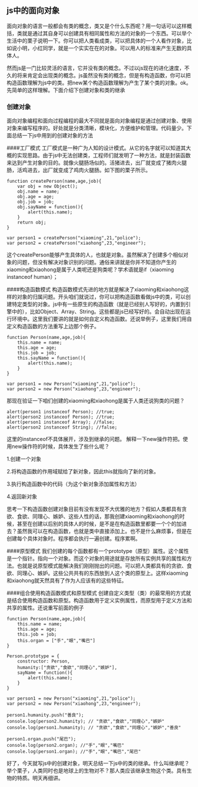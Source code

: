 ## js中的面向对象
面向对象的语言一般都会有类的概念，类又是个什么东西呢？用一句话可以这样概括，类就是通过其自身可以创建具有相同属性和方法的对象的一个东西。可以举个生活中的栗子说明一下。你可以把人类看成类，可以把具体的一个人看作对象，比如说小明，小红同学，就是一个实实在在的对象。可以用人的标准来产生无数的具体人。

然而js是一门比较灵活的语言，它并没有类的概念。不过以js现在的进化速度，不久的将来肯定会出现类的概念。js虽然没有类的概念，但是有构造函数，你可以把构造函数理解为js中的类。把new某个构造函数理解为产生了某个类的对象。ok。先简单的这样理解。下面介绍下创建对象和类的继承

### 创建对象
面向对象编程和面向过程编程的最大不同就是面向对象编程是通过创建对象、使用对象来编写程序的。好处就是分类清晰，模块化，方便维护和管理。代码量少。下面总结一下js中用到的创建对象的方法

####工厂模式
工厂模式是一种广为人知的设计模式。从它的名字就可以知道其大概的实现思路。由于js中无法创建类，工程师们就发明了一种方法，就是封装函数来达到产生对象的目的。就像火腿肠场似的。活猪进去，出厂就变成了猪肉火腿肠，活鸡进去，出厂就变成了鸡肉火腿肠。如下图的栗子所示。

```
function createPerson(name,age,job){
	var obj = new Object();
	obj.name = name;
	obj.age = age;
	obj.job = job;
	obj.sayName = function(){
		alert(this.name);
	}
	return obj;
}

var person1 = createPerson("xiaoming",21,"police");
var person2 = createPerson("xiaohong",23,"engineer");

```

这个createPerson能够产生具体的人，也就是对象。虽然解决了创建多个相似对象的问题，但没有解决对象识别的问题。通俗来讲就是你并不知道你产生的xiaoming和xiaohong是属于人类呢还是狗类呢？学术语就是if（xiaoming instanceof human）；

####构造函数模式
构造函数模式先进的地方就是解决了xiaoming和xiaohong这样的对象的归属问题。开头咱们就说过，你可以把构造函数看做js中的类，可以创建特定类型的对象。js中有一些原生的构造函数（就是已经别人写好的，内置到引擎中的），比如Object、Array、String。这些都是js已经写好的。会自动出现在运行环境中。这里我们要讲的就是如何自定义构造函数。还说举例子，这里我们用自定义构造函数的方法重写上边那个例子。

```
function Person(name,age,job){
	this.name = name;
	this.age = age;
	this.job = job;
	this.sayName = function(){
		alert(this.name);
	}
}

var person1 = new Person("xiaoming",21,"police");
var person2 = new Person("xiaohong",23,"engineer");

```
那现在验证一下咱们创建的xiaoming和xiaohong是属于人类还说狗类的问题？

```
alert(person1 instanceof Person); //true;
alert(person2 instanceof Person); //true;
alert(person1 instanceof Array); //false;
alert(person2 instanceof String); //false;

```
这里的instanceof不具体展开，涉及到继承的问题。
解释一下new操作符把。使用new操作符的时候，具体发生了些什么呢？

1.创建一个对象

2.将构造函数的作用域赋给了新对象，因此this就指向了新的对象。

3.执行构造函数中的代码（为这个新对象添加属性和方法）

4.返回新对象

思考一下构造函数创建对象目前有没有发现不大优雅的地方？假如人类都具有贪欲、食欲、同理心、嫉妒、这些人性的话，那我创建xiaoming和xiaohong的时候，甚至在创建以后别的具体人的时候，是不是在构造函数里都要一个个的加进去？虽然我可以在构造函数，也就是类中直接添加上。也不是什么麻烦事，但是在创建每个具体对象时。程序都会执行一遍创建。程序累啊。

####原型模式
我们创建的每个函数都有一个prototype（原型）属性。这个属性是一个指针。指向一个对象。而这个对象的用途就是存放所有实例共享的属性和方法。也就是说原型模式能解决我们刚刚抛出的问题。可以把人类都具有的贪欲、食欲、同理心、嫉妒。这些公共共有的东西放到人这个类的原型上。这样xiaoming和xiaohong就天然具有了作为人应该有的这些特征。

####组合使用构造函数模式和原型模式
创建自定义类型（类）的最常用的方式就是结合使用构造函数和原型。构造函数用于定义实例属性，而原型用于定义方法和共享的属性。还说重写前面的例子

```
function Person(name,age,job){
	this.name = name;
	this.age = age;
	this.job = job;
	this.organ = ["手","眼","嘴巴"]
}

Person.prototype = {
	constructor: Person,
	humanity:["贪欲","食欲","同理心","嫉妒"],
	sayName = function(){
		alert(this.name);
	}
}

var person1 = new Person("xiaoming",21,"police");
var person2 = new Person("xiaohong",23,"engineer");

person1.humanity.push("善良");
console.log(person2.humanity); // "贪欲","食欲","同理心","嫉妒"
console.log(person1.humanity); // "贪欲","食欲","同理心","嫉妒","善良"

person1.organ.push("尾巴");
console.log(person2.organ); //"手","眼","嘴巴"
console.log(person1.organ); //"手","眼","嘴巴","尾巴"

```

好了，今天就写js中的创建对象，明天总结一下js中的类的继承。什么叫继承呢？举个栗子，人类同时也是地球上的生物对不？那人类应该继承生物这个类。具有生物的特质。明天再细讲。












































